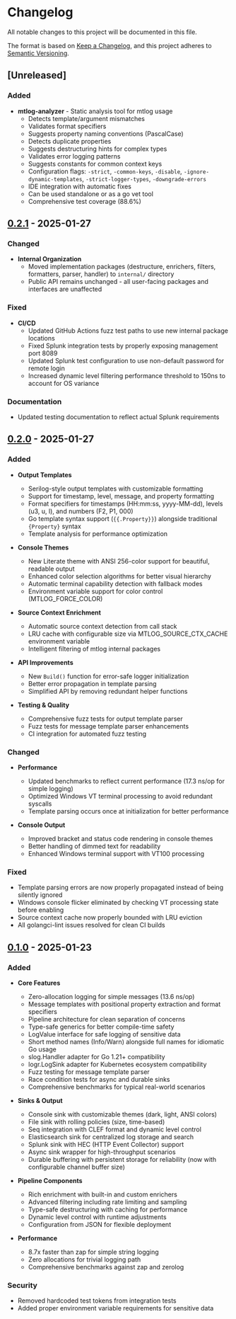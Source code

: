# Changelog

All notable changes to this project will be documented in this file.

The format is based on [Keep a Changelog](https://keepachangelog.com/en/1.0.0/),
and this project adheres to [Semantic Versioning](https://semver.org/spec/v2.0.0.html).

## [Unreleased]

### Added
- **mtlog-analyzer** - Static analysis tool for mtlog usage
  - Detects template/argument mismatches
  - Validates format specifiers
  - Suggests property naming conventions (PascalCase)
  - Detects duplicate properties
  - Suggests destructuring hints for complex types
  - Validates error logging patterns
  - Suggests constants for common context keys
  - Configuration flags: `-strict`, `-common-keys`, `-disable`, `-ignore-dynamic-templates`, `-strict-logger-types`, `-downgrade-errors`
  - IDE integration with automatic fixes
  - Can be used standalone or as a go vet tool
  - Comprehensive test coverage (88.6%)

## [0.2.1] - 2025-01-27

### Changed
- **Internal Organization**
  - Moved implementation packages (destructure, enrichers, filters, formatters, parser, handler) to `internal/` directory
  - Public API remains unchanged - all user-facing packages and interfaces are unaffected
  
### Fixed
- **CI/CD**
  - Updated GitHub Actions fuzz test paths to use new internal package locations
  - Fixed Splunk integration tests by properly exposing management port 8089
  - Updated Splunk test configuration to use non-default password for remote login
  - Increased dynamic level filtering performance threshold to 150ns to account for OS variance

### Documentation
- Updated testing documentation to reflect actual Splunk requirements

## [0.2.0] - 2025-01-27

### Added
- **Output Templates**
  - Serilog-style output templates with customizable formatting
  - Support for timestamp, level, message, and property formatting
  - Format specifiers for timestamps (HH:mm:ss, yyyy-MM-dd), levels (u3, u, l), and numbers (F2, P1, 000)
  - Go template syntax support (`{{.Property}}`) alongside traditional `{Property}` syntax
  - Template analysis for performance optimization
  
- **Console Themes**
  - New Literate theme with ANSI 256-color support for beautiful, readable output
  - Enhanced color selection algorithms for better visual hierarchy
  - Automatic terminal capability detection with fallback modes
  - Environment variable support for color control (MTLOG_FORCE_COLOR)
  
- **Source Context Enrichment**
  - Automatic source context detection from call stack
  - LRU cache with configurable size via MTLOG_SOURCE_CTX_CACHE environment variable
  - Intelligent filtering of mtlog internal packages
  
- **API Improvements**
  - New `Build()` function for error-safe logger initialization
  - Better error propagation in template parsing
  - Simplified API by removing redundant helper functions
  
- **Testing & Quality**
  - Comprehensive fuzz tests for output template parser
  - Fuzz tests for message template parser enhancements
  - CI integration for automated fuzz testing
  
### Changed
- **Performance**
  - Updated benchmarks to reflect current performance (17.3 ns/op for simple logging)
  - Optimized Windows VT terminal processing to avoid redundant syscalls
  - Template parsing occurs once at initialization for better performance
  
- **Console Output**
  - Improved bracket and status code rendering in console themes
  - Better handling of dimmed text for readability
  - Enhanced Windows terminal support with VT100 processing
  
### Fixed
- Template parsing errors are now properly propagated instead of being silently ignored
- Windows console flicker eliminated by checking VT processing state before enabling
- Source context cache now properly bounded with LRU eviction
- All golangci-lint issues resolved for clean CI builds

## [0.1.0] - 2025-01-23

### Added
- **Core Features**
  - Zero-allocation logging for simple messages (13.6 ns/op)
  - Message templates with positional property extraction and format specifiers
  - Pipeline architecture for clean separation of concerns
  - Type-safe generics for better compile-time safety
  - LogValue interface for safe logging of sensitive data
  - Short method names (Info/Warn) alongside full names for idiomatic Go usage
  - slog.Handler adapter for Go 1.21+ compatibility
  - logr.LogSink adapter for Kubernetes ecosystem compatibility
  - Fuzz testing for message template parser
  - Race condition tests for async and durable sinks
  - Comprehensive benchmarks for typical real-world scenarios

- **Sinks & Output**
  - Console sink with customizable themes (dark, light, ANSI colors)
  - File sink with rolling policies (size, time-based)
  - Seq integration with CLEF format and dynamic level control
  - Elasticsearch sink for centralized log storage and search
  - Splunk sink with HEC (HTTP Event Collector) support
  - Async sink wrapper for high-throughput scenarios
  - Durable buffering with persistent storage for reliability (now with configurable channel buffer size)

- **Pipeline Components**
  - Rich enrichment with built-in and custom enrichers
  - Advanced filtering including rate limiting and sampling
  - Type-safe destructuring with caching for performance
  - Dynamic level control with runtime adjustments
  - Configuration from JSON for flexible deployment

- **Performance**
  - 8.7x faster than zap for simple string logging
  - Zero allocations for trivial logging path
  - Comprehensive benchmarks against zap and zerolog

### Security
- Removed hardcoded test tokens from integration tests
- Added proper environment variable requirements for sensitive data

[0.2.1]: https://github.com/willibrandon/mtlog/releases/tag/v0.2.1
[0.2.0]: https://github.com/willibrandon/mtlog/releases/tag/v0.2.0
[0.1.0]: https://github.com/willibrandon/mtlog/releases/tag/v0.1.0